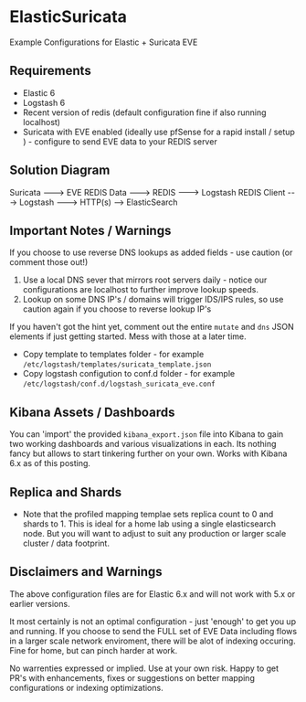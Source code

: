 # ElasticSuricata
Example Configurations for Elastic + Suricata EVE

## Requirements
* Elastic 6
* Logstash 6
* Recent version of redis (default configuration fine if also running localhost) 
* Suricata with EVE enabled (ideally use pfSense for a rapid install / setup ) - configure to send EVE data to your REDIS server

## Solution Diagram

Suricata --->  EVE REDIS Data ---> REDIS ---> Logstash REDIS Client ---> Logstash ---> HTTP(s) --> ElasticSearch

## Important Notes / Warnings

If you choose to use reverse DNS lookups as added fields - use caution (or comment those out!) 

1) Use a local DNS sever that mirrors root servers daily - notice our configurations are localhost to further improve lookup speeds. 
2) Lookup on some DNS IP's / domains will trigger IDS/IPS rules, so use caution again if you choose to reverse lookup IP's

If you haven't got the hint yet, comment out the entire `mutate` and `dns` JSON elements if just getting started. Mess with those at a later time.

* Copy template to templates folder - for example  `/etc/logstash/templates/suricata_template.json`
* Copy logstash configution to conf.d folder - for example `/etc/logstash/conf.d/logstash_suricata_eve.conf`

## Kibana Assets / Dashboards

You can 'import' the provided `kibana_export.json` file into Kibana to gain two working dashboards and various visualizations in each. Its nothing fancy but allows to start tinkering further on your own. Works with Kibana 6.x as of this posting.


## Replica and Shards

* Note that the profiled mapping templae sets replica count to 0 and shards to 1. This is ideal for a home lab using a single elasticsearch node. But you will want to adjust to suit any production or larger scale cluster / data footprint. 

## Disclaimers and Warnings

The above configuration files are for Elastic 6.x and will not work with 5.x or earlier versions. 

It most certainly is not an optimal configuration - just 'enough' to get you up and running. If you choose to send the FULL set of EVE Data including flows in a larger scale network enviroment, there will be alot of indexing occuring. Fine for home, but can pinch harder at work.

No warrenties expressed or implied. Use at your own risk.  Happy to get PR's with enhancements, fixes or suggestions on better mapping configurations or indexing optimizations. 
